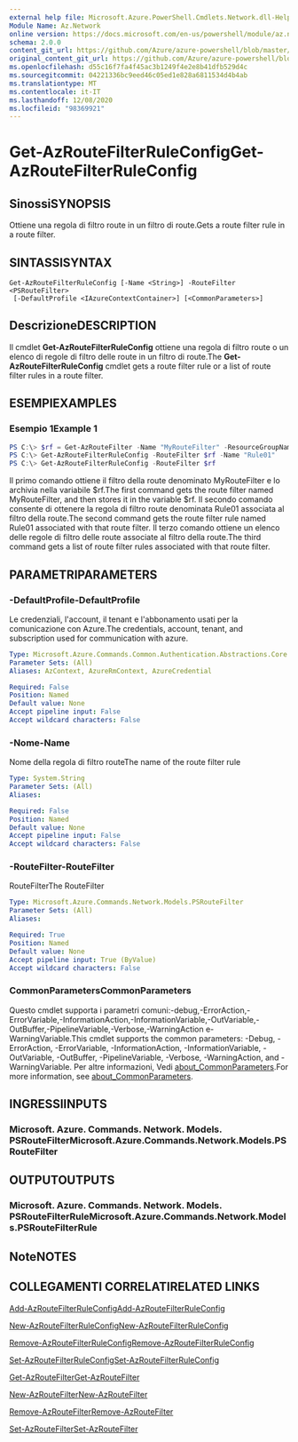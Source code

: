 ```yaml
---
external help file: Microsoft.Azure.PowerShell.Cmdlets.Network.dll-Help.xml
Module Name: Az.Network
online version: https://docs.microsoft.com/en-us/powershell/module/az.network/get-azroutefilterruleconfig
schema: 2.0.0
content_git_url: https://github.com/Azure/azure-powershell/blob/master/src/Network/Network/help/Get-AzRouteFilterRuleConfig.md
original_content_git_url: https://github.com/Azure/azure-powershell/blob/master/src/Network/Network/help/Get-AzRouteFilterRuleConfig.md
ms.openlocfilehash: d55c16f7fa4f45ac3b1249f4e2e8b41dfb529d4c
ms.sourcegitcommit: 04221336bc9eed46c05ed1e828a6811534d4b4ab
ms.translationtype: MT
ms.contentlocale: it-IT
ms.lasthandoff: 12/08/2020
ms.locfileid: "98369921"
---
```

# <span data-ttu-id="81c41-101">Get-AzRouteFilterRuleConfig</span><span class="sxs-lookup"><span data-stu-id="81c41-101">Get-AzRouteFilterRuleConfig</span></span>

## <span data-ttu-id="81c41-102">Sinossi</span><span class="sxs-lookup"><span data-stu-id="81c41-102">SYNOPSIS</span></span>
<span data-ttu-id="81c41-103">Ottiene una regola di filtro route in un filtro di route.</span><span class="sxs-lookup"><span data-stu-id="81c41-103">Gets a route filter rule in a route filter.</span></span>

## <span data-ttu-id="81c41-104">SINTASSI</span><span class="sxs-lookup"><span data-stu-id="81c41-104">SYNTAX</span></span>

```
Get-AzRouteFilterRuleConfig [-Name <String>] -RouteFilter <PSRouteFilter>
 [-DefaultProfile <IAzureContextContainer>] [<CommonParameters>]
```

## <span data-ttu-id="81c41-105">Descrizione</span><span class="sxs-lookup"><span data-stu-id="81c41-105">DESCRIPTION</span></span>
<span data-ttu-id="81c41-106">Il cmdlet **Get-AzRouteFilterRuleConfig** ottiene una regola di filtro route o un elenco di regole di filtro delle route in un filtro di route.</span><span class="sxs-lookup"><span data-stu-id="81c41-106">The **Get-AzRouteFilterRuleConfig** cmdlet gets a route filter rule or a list of route filter rules in a route filter.</span></span>

## <span data-ttu-id="81c41-107">ESEMPI</span><span class="sxs-lookup"><span data-stu-id="81c41-107">EXAMPLES</span></span>

### <span data-ttu-id="81c41-108">Esempio 1</span><span class="sxs-lookup"><span data-stu-id="81c41-108">Example 1</span></span>
```powershell
PS C:\> $rf = Get-AzRouteFilter -Name "MyRouteFilter" -ResourceGroupName "MyResourceGroup"
PS C:\> Get-AzRouteFilterRuleConfig -RouteFilter $rf -Name "Rule01"
PS C:\> Get-AzRouteFilterRuleConfig -RouteFilter $rf
```

<span data-ttu-id="81c41-109">Il primo comando ottiene il filtro della route denominato MyRouteFilter e lo archivia nella variabile $rf.</span><span class="sxs-lookup"><span data-stu-id="81c41-109">The first command gets the route filter named MyRouteFilter, and then stores it in the variable $rf.</span></span>
<span data-ttu-id="81c41-110">Il secondo comando consente di ottenere la regola di filtro route denominata Rule01 associata al filtro della route.</span><span class="sxs-lookup"><span data-stu-id="81c41-110">The second command gets the route filter rule named Rule01 associated with that route filter.</span></span>
<span data-ttu-id="81c41-111">Il terzo comando ottiene un elenco delle regole di filtro delle route associate al filtro della route.</span><span class="sxs-lookup"><span data-stu-id="81c41-111">The third command gets a list of route filter rules associated with that route filter.</span></span>

## <span data-ttu-id="81c41-112">PARAMETRI</span><span class="sxs-lookup"><span data-stu-id="81c41-112">PARAMETERS</span></span>

### <span data-ttu-id="81c41-113">-DefaultProfile</span><span class="sxs-lookup"><span data-stu-id="81c41-113">-DefaultProfile</span></span>
<span data-ttu-id="81c41-114">Le credenziali, l'account, il tenant e l'abbonamento usati per la comunicazione con Azure.</span><span class="sxs-lookup"><span data-stu-id="81c41-114">The credentials, account, tenant, and subscription used for communication with azure.</span></span>

```yaml
Type: Microsoft.Azure.Commands.Common.Authentication.Abstractions.Core.IAzureContextContainer
Parameter Sets: (All)
Aliases: AzContext, AzureRmContext, AzureCredential

Required: False
Position: Named
Default value: None
Accept pipeline input: False
Accept wildcard characters: False
```

### <span data-ttu-id="81c41-115">-Nome</span><span class="sxs-lookup"><span data-stu-id="81c41-115">-Name</span></span>
<span data-ttu-id="81c41-116">Nome della regola di filtro route</span><span class="sxs-lookup"><span data-stu-id="81c41-116">The name of the route filter rule</span></span>

```yaml
Type: System.String
Parameter Sets: (All)
Aliases:

Required: False
Position: Named
Default value: None
Accept pipeline input: False
Accept wildcard characters: False
```

### <span data-ttu-id="81c41-117">-RouteFilter</span><span class="sxs-lookup"><span data-stu-id="81c41-117">-RouteFilter</span></span>
<span data-ttu-id="81c41-118">RouteFilter</span><span class="sxs-lookup"><span data-stu-id="81c41-118">The RouteFilter</span></span>

```yaml
Type: Microsoft.Azure.Commands.Network.Models.PSRouteFilter
Parameter Sets: (All)
Aliases:

Required: True
Position: Named
Default value: None
Accept pipeline input: True (ByValue)
Accept wildcard characters: False
```

### <span data-ttu-id="81c41-119">CommonParameters</span><span class="sxs-lookup"><span data-stu-id="81c41-119">CommonParameters</span></span>
<span data-ttu-id="81c41-120">Questo cmdlet supporta i parametri comuni:-debug,-ErrorAction,-ErrorVariable,-InformationAction,-InformationVariable,-OutVariable,-OutBuffer,-PipelineVariable,-Verbose,-WarningAction e-WarningVariable.</span><span class="sxs-lookup"><span data-stu-id="81c41-120">This cmdlet supports the common parameters: -Debug, -ErrorAction, -ErrorVariable, -InformationAction, -InformationVariable, -OutVariable, -OutBuffer, -PipelineVariable, -Verbose, -WarningAction, and -WarningVariable.</span></span> <span data-ttu-id="81c41-121">Per altre informazioni, Vedi [about_CommonParameters](http://go.microsoft.com/fwlink/?LinkID=113216).</span><span class="sxs-lookup"><span data-stu-id="81c41-121">For more information, see [about_CommonParameters](http://go.microsoft.com/fwlink/?LinkID=113216).</span></span>

## <span data-ttu-id="81c41-122">INGRESSI</span><span class="sxs-lookup"><span data-stu-id="81c41-122">INPUTS</span></span>

### <span data-ttu-id="81c41-123">Microsoft. Azure. Commands. Network. Models. PSRouteFilter</span><span class="sxs-lookup"><span data-stu-id="81c41-123">Microsoft.Azure.Commands.Network.Models.PSRouteFilter</span></span>

## <span data-ttu-id="81c41-124">OUTPUT</span><span class="sxs-lookup"><span data-stu-id="81c41-124">OUTPUTS</span></span>

### <span data-ttu-id="81c41-125">Microsoft. Azure. Commands. Network. Models. PSRouteFilterRule</span><span class="sxs-lookup"><span data-stu-id="81c41-125">Microsoft.Azure.Commands.Network.Models.PSRouteFilterRule</span></span>

## <span data-ttu-id="81c41-126">Note</span><span class="sxs-lookup"><span data-stu-id="81c41-126">NOTES</span></span>

## <span data-ttu-id="81c41-127">COLLEGAMENTI CORRELATI</span><span class="sxs-lookup"><span data-stu-id="81c41-127">RELATED LINKS</span></span>

[<span data-ttu-id="81c41-128">Add-AzRouteFilterRuleConfig</span><span class="sxs-lookup"><span data-stu-id="81c41-128">Add-AzRouteFilterRuleConfig</span></span>](./Add-AzRouteFilterRuleConfig.md)

[<span data-ttu-id="81c41-129">New-AzRouteFilterRuleConfig</span><span class="sxs-lookup"><span data-stu-id="81c41-129">New-AzRouteFilterRuleConfig</span></span>](./New-AzRouteFilterRuleConfig.md)

[<span data-ttu-id="81c41-130">Remove-AzRouteFilterRuleConfig</span><span class="sxs-lookup"><span data-stu-id="81c41-130">Remove-AzRouteFilterRuleConfig</span></span>](./Remove-AzRouteFilterRuleConfig.md)

[<span data-ttu-id="81c41-131">Set-AzRouteFilterRuleConfig</span><span class="sxs-lookup"><span data-stu-id="81c41-131">Set-AzRouteFilterRuleConfig</span></span>](./Set-AzRouteFilterRuleConfig.md)

[<span data-ttu-id="81c41-132">Get-AzRouteFilter</span><span class="sxs-lookup"><span data-stu-id="81c41-132">Get-AzRouteFilter</span></span>](./Get-AzRouteFilter.md)

[<span data-ttu-id="81c41-133">New-AzRouteFilter</span><span class="sxs-lookup"><span data-stu-id="81c41-133">New-AzRouteFilter</span></span>](./New-AzRouteFilter.md)

[<span data-ttu-id="81c41-134">Remove-AzRouteFilter</span><span class="sxs-lookup"><span data-stu-id="81c41-134">Remove-AzRouteFilter</span></span>](./Remove-AzRouteFilter.md)

[<span data-ttu-id="81c41-135">Set-AzRouteFilter</span><span class="sxs-lookup"><span data-stu-id="81c41-135">Set-AzRouteFilter</span></span>](./Set-AzRouteFilter.md)
